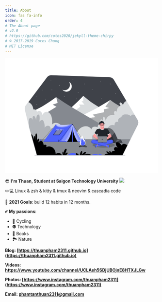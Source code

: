 ```yaml
---
title: About
icon: fas fa-info
order: 4
# The About page
# v2.0
# https://github.com/cotes2020/jekyll-theme-chirpy
# © 2017-2019 Cotes Chung
# MIT License
---
```


![](https://raw.githubusercontent.com/thuanpham2311/thuanpham2311/master/img/Work_from_anywhere.png)

😎 **I'm Thuan, Student at Saigon Technology University** <img src="https://camo.githubusercontent.com/7d5c1327f28f30dd3b242d60c92fa399051bd5765af36f7c8df5138ac67d8f7b/68747470733a2f2f6d656469612e67697068792e636f6d2f6d656469612f6659536e486c75667365636f38466839335a2f67697068792e676966" width="25"/>

✏️💻 Linux & zsh & kitty & tmux & neovim & cascadia code

🥅 **2021 Goals**: build 12 habits in 12 months.

💕 **My passions**:

- 🚴 Cycling
- 👽 Technology
- 📔 Books
- 🏞️ Nature

**Blog: [https://thuanpham2311.github.io](https://thuanpham2311.github.io)**

**Videos: [https://www.youtube.com/channel/UCLAeh5SDjUBOjnE8HTXJLGw ](https://www.youtube.com/channel/UCLAeh5SDjUBOjnE8HTXJLGw)**

**Photos: [https://www.instagram.com/thuanpham2311](https://www.instagram.com/thuanpham2311)**

**Email: [phamtanthuan2311@gmail.com](mailto:phamtanthuan2311@gmail.com)**
